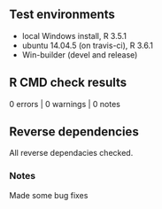 ## Test environments
* local Windows install, R 3.5.1
* ubuntu 14.04.5 (on travis-ci), R 3.6.1
* Win-builder (devel and release)

## R CMD check results

0 errors | 0 warnings | 0 notes

## Reverse dependencies

All reverse dependacies checked.

### Notes

Made some bug fixes
